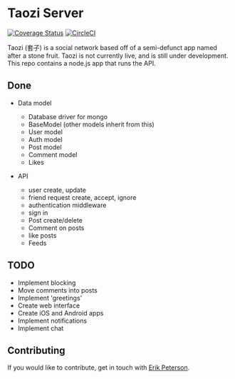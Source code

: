 # Taozi Server

[![Coverage Status](https://coveralls.io/repos/github/ErikPeterson/taozi-server/badge.svg?branch=master)](https://coveralls.io/github/ErikPeterson/taozi-server?branch=master)
[![CircleCI](https://circleci.com/gh/ErikPeterson/taozi-server/tree/master.svg?style=svg)](https://circleci.com/gh/ErikPeterson/taozi-server/tree/master)

Taozi (套子) is a social network based off of a semi-defunct app named after a stone fruit. Taozi is not currently live, and is still under development. This repo contains a node.js app that runs the API.

## Done

- Data model
	- Database driver for mongo
	- BaseModel (other models inherit from this)
	- User model
	- Auth model
	- Post model
	- Comment model
	- Likes

- API
	- user create, update
	- friend request create, accept, ignore
	- authentication middleware
	- sign in
	- Post create/delete
	- Comment on posts
	- like posts
	- Feeds

## TODO

- Implement blocking
- Move comments into posts 
- Implement 'greetings'
- Create web interface
- Create iOS and Android apps
- Implement notifications
- Implement chat

## Contributing

If you would like to contribute, get in touch with [Erik Peterson](https://github.com/ErikPeterson).